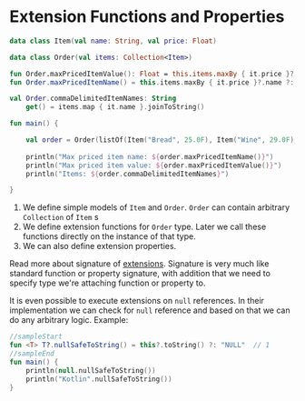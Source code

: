 # Extension Functions and Properties

<div class="language-kotlin" theme="idea">

```kotlin
data class Item(val name: String, val price: Float)                                   // 1  

data class Order(val items: Collection<Item>)  

fun Order.maxPricedItemValue(): Float = this.items.maxBy { it.price }?.price ?: 0F    // 2  
fun Order.maxPricedItemName() = this.items.maxBy { it.price }?.name ?: "NO_PRODUCTS"

val Order.commaDelimitedItemNames: String                                             // 3
    get() = items.map { it.name }.joinToString()

fun main() {

    val order = Order(listOf(Item("Bread", 25.0F), Item("Wine", 29.0F), Item("Water", 12.0F)))
    
    println("Max priced item name: ${order.maxPricedItemName()}")
    println("Max priced item value: ${order.maxPricedItemValue()}")
    println("Items: ${order.commaDelimitedItemNames}")

}
```

</div>

1. We define simple models of `Item` and `Order`. `Order` can contain arbitrary `Collection` of `Item` s
2. We define extension functions for `Order` type. Later we call these functions directly on the instance of that type. 
3. We can also define extension properties.

Read more about signature of [extensions](https://kotlinlang.org/docs/reference/extensions.html). Signature
is very much like standard function or property signature, with addition that we need to specify type we're attaching function or property to.

It is even possible to execute extensions on `null` references. In their implementation we can check for `null` reference and based on that we can do any arbitrary logic. Example:
   
<div class="language-kotlin" theme="idea">

```kotlin
//sampleStart
fun <T> T?.nullSafeToString() = this?.toString() ?: "NULL"  // 1
//sampleEnd
fun main() {
    println(null.nullSafeToString())
    println("Kotlin".nullSafeToString())
}
```

</div>
